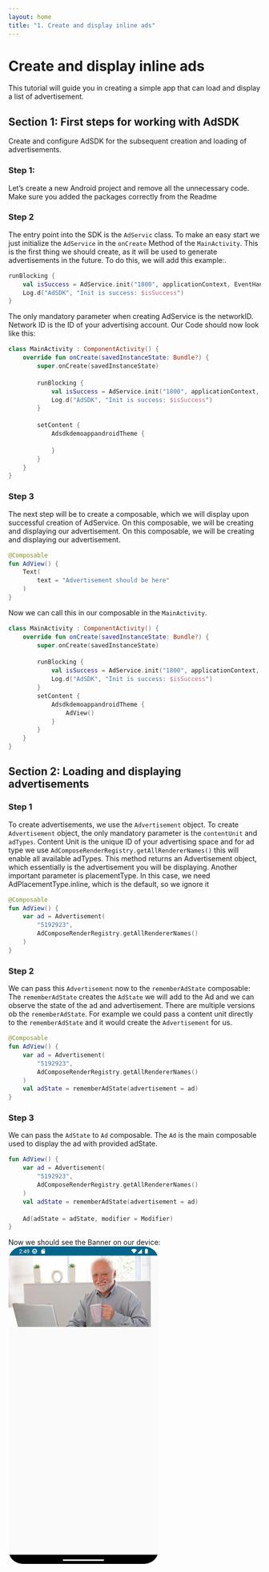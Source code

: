 ```yaml
---
layout: home
title: "1. Create and display inline ads"
---
```


# Create and display inline ads
This tutorial will guide you in creating a simple app that can load and display a list of advertisement.

## Section 1: First steps for working with AdSDK

Create and configure AdSDK for the subsequent creation and loading of advertisements.

### Step 1:
Let’s create a new Android project and remove all the unnecessary code. 
Make sure you added the packages correctly from the Readme


### Step 2
The entry point into the SDK is the `AdServic` class.
To make an easy start we just initialize the `AdService` in the `onCreate` Method of the `MainActivity`.
This is the first thing we should create, as it will be used to generate advertisements in the future. 
To do this, we will add this example:.
```kotlin 
runBlocking {
    val isSuccess = AdService.init("1800", applicationContext, EventHandler())
    Log.d("AdSDK", "Init is success: $isSuccess")
}
```
The only mandatory parameter when creating AdService is the networkID. 
Network ID is the ID of your advertising account.
Our Code should now look like this:
```kotlin 
class MainActivity : ComponentActivity() {
    override fun onCreate(savedInstanceState: Bundle?) {
        super.onCreate(savedInstanceState)
        
        runBlocking {
            val isSuccess = AdService.init("1800", applicationContext, EventHandler())
            Log.d("AdSDK", "Init is success: $isSuccess")
        }
        
        setContent {
            AdsdkdemoappandroidTheme {

            }
        }
    }
}
```
### Step 3
The next step will be to create a composable, which we will display upon successful creation of AdService. 
On this composable, we will be creating and displaying our advertisement.
On this composable, we will be creating and displaying our advertisement.

```kotlin 
@Composable
fun AdView() {
    Text(
        text = "Advertisement should be here"
    )
}
```
Now we can call this in our composable in the `MainActivity`.
```kotlin 
class MainActivity : ComponentActivity() {
    override fun onCreate(savedInstanceState: Bundle?) {
        super.onCreate(savedInstanceState)

        runBlocking {
            val isSuccess = AdService.init("1800", applicationContext, EventHandler())
            Log.d("AdSDK", "Init is success: $isSuccess")
        }
        setContent {
            AdsdkdemoappandroidTheme {
                AdView()
            }
        }
    }
}
```

## Section 2: Loading and displaying advertisements

### Step 1
To create advertisements, we use the `Advertisement` object. To create `Advertisement` object, the only mandatory parameter is the `contentUnit` and `adTypes`. 
Content Unit is the unique ID of your advertising space and for ad type we use `AdComposeRenderRegistry.getAllRendererNames()` this will enable all available adTypes. 
This method returns an Advertisement object, which essentially is the advertisement you will be displaying.
Another important parameter is placementType. In this case, we need AdPlacementType.inline, which is the default, so we ignore it

```kotlin
@Composable
fun AdView() {
    var ad = Advertisement(
        "5192923",
        AdComposeRenderRegistry.getAllRendererNames()
    )
}
```

### Step 2
We can pass this `Advertisement` now to the `rememberAdState` composable:
The `rememberAdState` creates the `AdState` we will add to the Ad and we can observe the state of the ad and advertisement. 
There are multiple versions ob the `rememberAdState`. 
For example we could pass a content unit directly to the `rememberAdState` and it would create the `Advertisement` for us. 
```kotlin
@Composable
fun AdView() {
    var ad = Advertisement(
        "5192923",
        AdComposeRenderRegistry.getAllRendererNames()
    )
    val adState = rememberAdState(advertisement = ad)
}
```

### Step 3
We can pass the `AdState` to `Ad` composable.
The `Ad` is the main composable used to display the ad with provided adState.
```kotlin
fun AdView() {
    var ad = Advertisement(
        "5192923",
        AdComposeRenderRegistry.getAllRendererNames()
    )
    val adState = rememberAdState(advertisement = ad)

    Ad(adState = adState, modifier = Modifier)
}

```

Now we should see the Banner on our device:
<br>
<img src="images/first_ad.png" width="300"/>